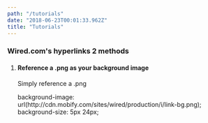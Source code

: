 ```yaml
---
path: "/tutorials"
date: "2018-06-23T00:01:33.962Z"
title: "Tutorials"
---
```


<h3>Wired.com's hyperlinks 2 methods</h3>

<ol>
    <li>
        <h4>Reference a .png as your background image</h4>
        Simply reference a .png
        <p>
            background-image: url(http://cdn.mobify.com/sites/wired/production/i/link-bg.png);<br />
            background-size: 5px 24px;
        </p>
    </li>
</ol>